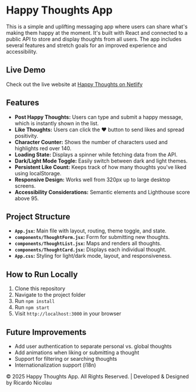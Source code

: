 # Happy Thoughts App

This is a simple and uplifting messaging app where users can share what's making them happy at the moment. It's built with React and connected to a public API to store and display thoughts from all users. The app includes several features and stretch goals for an improved experience and accessibility.

## Live Demo

Check out the live website at [Happy Thoughts on Netlify](https://happy-thoughts-rn.netlify.app)

## Features

- **Post Happy Thoughts:** Users can type and submit a happy message, which is instantly shown in the list.
- **Like Thoughts:** Users can click the ❤️ button to send likes and spread positivity.
- **Character Counter:** Shows the number of characters used and highlights red over 140.
- **Loading State:** Displays a spinner while fetching data from the API.
- **Dark/Light Mode Toggle:** Easily switch between dark and light themes.
- **Persistent Like Count:** Keeps track of how many thoughts you've liked using localStorage.
- **Responsive Design:** Works well from 320px up to large desktop screens.
- **Accessibility Considerations:** Semantic elements and Lighthouse score above 95.

## Project Structure

- **`App.jsx`:** Main file with layout, routing, theme toggle, and state.
- **`components/ThoughtForm.jsx`:** Form for submitting new thoughts.
- **`components/ThoughtList.jsx`:** Maps and renders all thoughts.
- **`components/ThoughtCard.jsx`:** Displays each individual thought.
- **`App.css`:** Styling for light/dark mode, layout, and responsiveness.

## How to Run Locally

1. Clone this repository
2. Navigate to the project folder
3. Run `npm install`
4. Run `npm start`
5. Visit `http://localhost:3000` in your browser

## Future Improvements

- Add user authentication to separate personal vs. global thoughts
- Add animations when liking or submitting a thought
- Support for filtering or searching thoughts
- Internationalization support (i18n)

© 2025 Happy Thoughts App. All Rights Reserved. | Developed & Designed by Ricardo Nicolau
